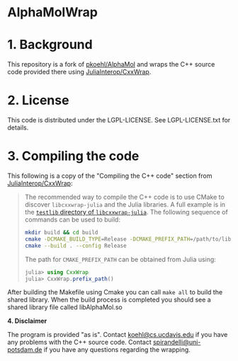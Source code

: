 # AlphaMolWrap

# **1. Background**
This repository is a fork of [pkoehl/AlphaMol](https://github.com/pkoehl/AlphaMol) and wraps the C++ source code provided there using [JuliaInterop/CxxWrap](https://github.com/JuliaInterop/CxxWrap.jl). 

# **2. License**

This code is distributed under the LGPL-LICENSE. See LGPL-LICENSE.txt for details.

# **3. Compiling the code**

This following is a copy of the "Compiling the C++ code" section from [JuliaInterop/CxxWrap](https://github.com/JuliaInterop/CxxWrap.jl):

>The recommended way to compile the C++ code is to use CMake to discover `libcxxwrap-julia` and the Julia libraries.
>A full example is in the [`testlib` directory of `libcxxwrap-julia`](https://github.com/JuliaInterop/libcxxwrap-julia/tree/master/testlib-builder>/src/testlib).
>The following sequence of commands can be used to build:
>
>```bash
>mkdir build && cd build
>cmake -DCMAKE_BUILD_TYPE=Release -DCMAKE_PREFIX_PATH=/path/to/libcxxwrap-julia-prefix /path/to/sourcedirectory
>cmake --build . --config Release
>```
>
>The path for `CMAKE_PREFIX_PATH` can be obtained from Julia using:
>
>```julia
>julia> using CxxWrap
>julia> CxxWrap.prefix_path()
>```

After building the Makefile using Cmake you can call ```make all``` to build the shared library. When the build process is completed you should see a shared library file called libAlphaMol.so

**4. Disclaimer**

The program is provided "as is". Contact koehl@cs.ucdavis.edu
if you have any problems with the C++ source code. Contact spirandelli@uni-potsdam.de if you have any questions regarding the wrapping. 
